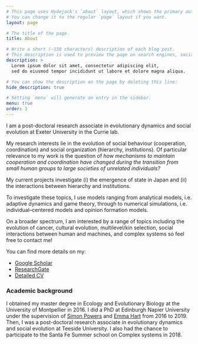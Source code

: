 ```yaml
---
# This page uses Hydejack's `about` layout, which shows the primary author's picture and about text at the top.
# You can change it to the regular `page` layout if you want.
layout: page

# The title of the page.
title: About

# Write a short (~150 characters) description of each blog post.
# This description is used to preview the page on search engines, social media, etc.
description: >
  Lorem ipsum dolor sit amet, consectetur adipiscing elit,
  sed do eiusmod tempor incididunt ut labore et dolore magna aliqua.

# You can show the description on the page by deleting this line:
hide_description: true

# Setting `menu` will generate an entry in the sidebar.
menu: true
order: 1
---
```


I am a post-doctoral research associate in evolutionary dynamics and social evolution at Exeter University in the Currie lab. 

My research interests lie in the evolution of social behaviour (cooperation, coordination) and social organization (hierarchy, institutions). Of particular relevance to my work is the question of *how mechanisms to maintain cooperation and coordination have changed during the transition from small human groups to large societies of unrelated individuals?*

My current projects investigate (i) the emergence of state in Japan and (ii) the interactions between hierarchy and institutions. 

To investigate these topics, I use models ranging from analytical models, i.e. adaptive dynamics and game theory, through to numerical simulations, i.e. individual–centered models and opinion formation models.

On a broader spectrum, I am interested by a range of topics including the evolution of cancer, cultural evolution, multilevel/kin selection, social interactions between human and machines, and complex systems so feel free to contact me!

You can find more details on my:

* [Google Scholar](https://scholar.google.co.uk/citations?user=tWozIw8AAAAJ&hl=en)
* [ResearchGate](https://www.researchgate.net/profile/Cedric_Perret)
* [Detailed CV](/assets/CV/CV_Perret.pdf)

### Academic background
I obtained my master degree in Ecology and Evolutionary Biology at the University of Montpellier in 2016. I did a PhD at Edinburgh Napier University under the supervision of [Simon Powers](https://www.napier.ac.uk/people/simon-powers) and [Emma Hart](https://www.napier.ac.uk/people/emma-hart) from 2016 to 2019. Then, I was a post-doctoral research associate in evolutionary dynamics and social evolution at Teeside University. I also had the chance to participate to the Santa Fe Summer school on Complex systems in 2018. 

